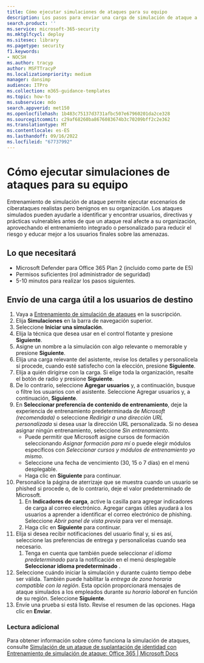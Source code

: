 ```yaml
---
title: Cómo ejecutar simulaciones de ataques para su equipo
description: Los pasos para enviar una carga de simulación de ataque a los usuarios de destino para su equipo u organización para el entrenamiento. Los ataques simulados pueden ayudarle a identificar y encontrar usuarios, directivas y prácticas vulnerables antes de que un ataque real afecte a su organización.
search.product: ''
ms.service: microsoft-365-security
ms.mktglfcycl: deploy
ms.sitesec: library
ms.pagetype: security
f1.keywords:
- NOCSH
ms.author: tracyp
author: MSFTTracyP
ms.localizationpriority: medium
manager: dansimp
audience: ITPro
ms.collection: m365-guidance-templates
ms.topic: how-to
ms.subservice: mdo
search.appverid: met150
ms.openlocfilehash: 1b483c75137d3731afbc507e67960201da2ce328
ms.sourcegitcommit: c29af68260ba8676083674b3c70209bff2c2e362
ms.translationtype: MT
ms.contentlocale: es-ES
ms.lasthandoff: 09/16/2022
ms.locfileid: "67737992"
---
```

# <a name="how-to-run-attack-simulations-for-your-team"></a>Cómo ejecutar simulaciones de ataques para su equipo

Entrenamiento de simulación de ataque permite ejecutar escenarios de ciberataques realistas pero benignos en su organización. Los ataques simulados pueden ayudarle a identificar y encontrar usuarios, directivas y prácticas vulnerables antes de que un ataque real afecte a su organización, aprovechando el entrenamiento integrado o personalizado para reducir el riesgo y educar mejor a los usuarios finales sobre las amenazas.

## <a name="what-youll-need"></a>Lo que necesitará

- Microsoft Defender para Office 365 Plan 2 (incluido como parte de E5)
- Permisos suficientes (rol administrador de seguridad)
- 5-10 minutos para realizar los pasos siguientes.

## <a name="send-a-payload-to-target-users"></a>Envío de una carga útil a los usuarios de destino

1. Vaya a [Entrenamiento de simulación de ataques](https://security.microsoft.com/attacksimulator ) en la suscripción.
1. Elija **Simulaciones** en la barra de navegación superior.
1. Seleccione **Iniciar una simulación**.
1. Elija la técnica que desea usar en el control flotante y presione **Siguiente**.
1. Asigne un nombre a la simulación con algo relevante o memorable y presione **Siguiente**.
1. Elija una carga relevante del asistente, revise los detalles y personalícela si procede, cuando esté satisfecho con la elección, presione **Siguiente**.
1. Elija a quién dirigirse con la carga. Si elige toda la organización, resalte el botón de radio y presione **Siguiente**.
1. De lo contrario, seleccione **Agregar usuarios** y, a continuación, busque o filtre los usuarios con el asistente. Seleccione Agregar usuarios y, a continuación, **Siguiente**.
1. En **Seleccionar preferencia de contenido de entrenamiento**, deje la experiencia de entrenamiento predeterminada de *Microsoft (recomendada)* o seleccione *Redirigir a una dirección URL personalizada* si desea usar la dirección URL personalizada. Si no desea asignar ningún entrenamiento, seleccione *Sin entrenamiento*.
    - Puede permitir que Microsoft asigne cursos de formación seleccionando *Asignar formación para mí* o puede elegir módulos específicos con *Seleccionar cursos y módulos de entrenamiento yo mismo*.
    - Seleccione una fecha de vencimiento (30, 15 o 7 días) en el menú desplegable.
    - Haga clic en **Siguiente** para continuar.
1. Personalice la página de aterrizaje que se muestra cuando un usuario se phished si procede o, de lo contrario, deje el valor predeterminado de Microsoft.
    1. En **Indicadores de carga**, active la casilla para agregar indicadores de carga al correo electrónico. Agregar cargas útiles ayudará a los usuarios a aprender a identificar el correo electrónico de phishing. Seleccione *Abrir panel de vista previa* para ver el mensaje.
    1. Haga clic en **Siguiente** para continuar.
1. Elija si desea recibir notificaciones del usuario final y, si es así, seleccione las preferencias de entrega y personalícelas cuando sea necesario.
    1. Tenga en cuenta que también puede seleccionar *el idioma predeterminado* para la notificación en el menú desplegable **Seleccionar idioma predeterminado** .
1. Seleccione cuándo iniciar la simulación y durante cuánto tiempo debe ser válida. También puede habilitar la *entrega de zona horaria compatible con la región*. Esta opción proporcionará mensajes de ataque simulados a los empleados durante *su horario laboral* en función de su región. Seleccione **Siguiente**.
1. Envíe una prueba si está listo. Revise el resumen de las opciones. Haga clic en **Enviar**.

### <a name="further-reading"></a>Lectura adicional

Para obtener información sobre cómo funciona la simulación de ataques, consulte [Simulación de un ataque de suplantación de identidad con Entrenamiento de simulación de ataque: Office 365 | Microsoft Docs](../../office-365-security/attack-simulation-training.md)
